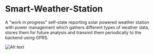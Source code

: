 # Smart-Weather-Station
A "work in progress" self-state reporting solar powered weather station with power management which gathers different types of weather data, stores them for future analysis and transmit them periodically to the backend using GPRS.

![Alt text](/Smart-Weather-Station/SmartWeatherStation.JPG?raw=true "Smart Weather Station")
